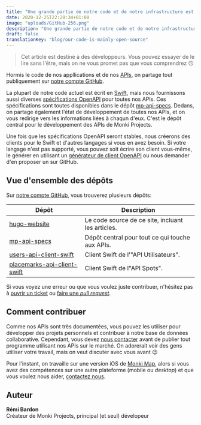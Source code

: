 ```yaml
---
title: "Une grande partie de notre code et de notre infrastructure est *open-source*, n'hésitez pas à contribuer"
date: 2020-12-25T22:20:34+01:00
image: "uploads/GitHub-256.png"
description: "Une grande partie de notre code et de notre infrastructure est *open-source*, n'hésitez pas à contribuer | Un article de Monki Projects"
draft: false
translationKey: "blog/our-code-is-mainly-open-source"
---
```


> Cet article est destiné à des développeurs. Vous pouvez essayer de le lire sans l'être, mais on ne vous promet pas que vous comprendrez 🙃

Hormis le code de nos appllications et de nos [APIs](https://fr.wikipedia.org/wiki/Interface_de_programmation), on partage tout publiquement sur [notre compte GitHub](https://github.com/MonkiProjects).

La plupart de notre code actuel est écrit en [Swift](https://swift.org), mais nous fournissons aussi diverses [spécifications OpenAPI](https://swagger.io/specification/) pour toutes nos APIs. Ces spécifications sont toutes disponibles dans le dépôt [mp-api-specs](https://github.com/MonkiProjects/mp-api-specs). Dedans, on partage également l'état de développement de toutes nos APIs, et on vous redirige vers les informations liées à chaqun d'eux. C'est le dépôt central pour le développement des APIs de Monki Projects.

Une fois que les spécifications OpenAPI seront stables, nous créerons des clients pour le Swift et d'autres langages si vous en avez besoin. Si votre langage n'est pas supporté, vous pouvez soit écrire son client vous-même, le générer en utilisant un [générateur de client OpenAPI](https://openapi-generator.tech/docs/generators#client-generators) ou nous demander d'en proposer un sur GitHub.

## Vue d'ensemble des dépôts

Sur [notre compte GitHub](https://github.com/MonkiProjects), vous trouverez plusieurs dépôts:

| Dépôt | Description |
| --- | --- |
| [hugo-website](https://github.com/MonkiProjects/hugo-website) | Le code source de ce site, incluant les articles. |
| [mp-api-specs](https://github.com/MonkiProjects/mp-api-specs) | Dépôt central pour tout ce qui touche aux APIs. |
| [users-api-client-swift](https://github.com/MonkiProjects/users-api-client-swift) | Client Swift de l'"API Utilisateurs". |
| [placemarks-api-client-swift](https://github.com/MonkiProjects/placemarks-api-client-swift) | Client Swift de l"API Spots". |

Si vous voyez une erreur ou que vous voulez juste contribuer, n'hésitez pas à [ouvrir un ticket](https://github.com/MonkiProjects/hugo-website/issues/new) ou [faire une *pull request*](https://docs.github.com/en/free-pro-team@latest/github/collaborating-with-issues-and-pull-requests/proposing-changes-to-your-work-with-pull-requests).

## Comment contribuer

Comme nos APIs sont très documentées, vous pouvez les utiliser pour développer des projets personnels et contribuer à notre base de données collaborative. Cependant, vous devez [nous contacter](/contact) avant de publier tout programme utilisant nos APIs sur le marché. On adorerait voir des gens utiliser votre travail, mais on veut discuter avec vous avant 😉

Pour l'instant, on travaille sur une version iOS de [Monki Map](/apps/monki-map), alors si vous avez des compétences sur une autre plateforme (mobile ou *desktop*) et que vous voulez nous aider, [contactez nous](/contact).

## Auteur

**Rémi Bardon**  
Créateur de Monki Projects, principal (et seul) dévelopeur
